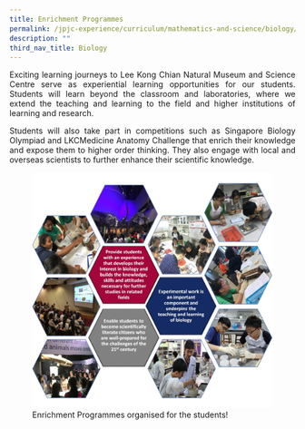 ```yaml
---
title: Enrichment Programmes
permalink: /jpjc-experience/curriculum/mathematics-and-science/biology/enrichment-programmes/
description: ""
third_nav_title: Biology
---
```

<div align=justify>
<p>
Exciting learning journeys to Lee Kong Chian Natural Museum and Science Centre serve as experiential learning opportunities for our students. Students will learn beyond the classroom and laboratories, where we extend the teaching and learning to the field and higher institutions of learning and research.</p>
<p>
Students will also take part in competitions such as Singapore Biology Olympiad and LKCMedicine Anatomy Challenge that enrich their knowledge and expose them to higher order thinking. They also engage with local and overseas scientists to further enhance their scientific knowledge.</p>
<figure>
<img src="/images/Biology%201.jpg">
	<figcaption>Enrichment Programmes organised for the students!</figcaption></figure>